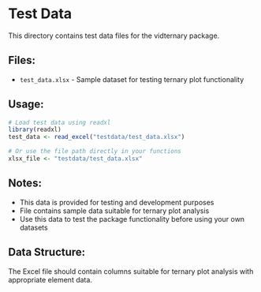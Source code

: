 # Test Data

This directory contains test data files for the vidternary package.

## Files:
- `test_data.xlsx` - Sample dataset for testing ternary plot functionality

## Usage:
```r
# Load test data using readxl
library(readxl)
test_data <- read_excel("testdata/test_data.xlsx")

# Or use the file path directly in your functions
xlsx_file <- "testdata/test_data.xlsx"
```

## Notes:
- This data is provided for testing and development purposes
- File contains sample data suitable for ternary plot analysis
- Use this data to test the package functionality before using your own datasets

## Data Structure:
The Excel file should contain columns suitable for ternary plot analysis with appropriate element data.
